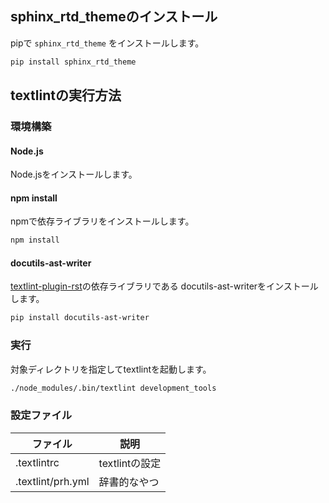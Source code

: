 ## sphinx_rtd_themeのインストール

pipで `sphinx_rtd_theme` をインストールします。

```sh
pip install sphinx_rtd_theme
```

## textlintの実行方法
### 環境構築
#### Node.js
Node.jsをインストールします。

#### npm install
npmで依存ライブラリをインストールします。

```sh
npm install
```

#### docutils-ast-writer
[textlint-plugin-rst](https://github.com/jimo1001/textlint-plugin-rst)の依存ライブラリである
docutils-ast-writerをインストールします。

```sh
pip install docutils-ast-writer
```

### 実行

対象ディレクトリを指定してtextlintを起動します。

```sh
./node_modules/.bin/textlint development_tools
```

### 設定ファイル

| ファイル               | 説明           |
|------------------------|----------------|
| .textlintrc            | textlintの設定 |
| .textlint/prh.yml      | 辞書的なやつ   |
